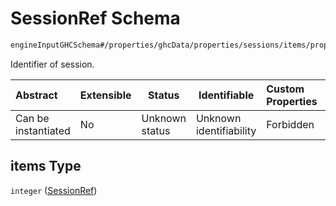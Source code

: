 # SessionRef Schema

```txt
engineInputGHCSchema#/properties/ghcData/properties/sessions/items/properties/sessionRelations/properties/maximumSeparationTo/items/properties/refSessions/items
```

Identifier of session.


| Abstract            | Extensible | Status         | Identifiable            | Custom Properties | Additional Properties | Access Restrictions | Defined In                                                         |
| :------------------ | ---------- | -------------- | ----------------------- | :---------------- | --------------------- | ------------------- | ------------------------------------------------------------------ |
| Can be instantiated | No         | Unknown status | Unknown identifiability | Forbidden         | Allowed               | none                | [ghc.schema.json\*](../out/ghc.schema.json "open original schema") |

## items Type

`integer` ([SessionRef](ghc-properties-ghcdata-properties-sessions-session-properties-sessionrelations-properties-maximumseparationto-maximumseparationtosession-properties-sessionrefs-sessionref.md))
